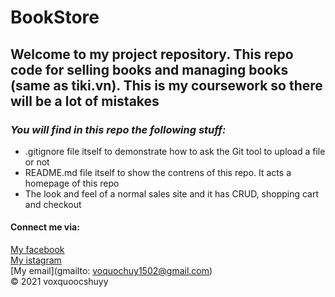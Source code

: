 # BookStore
## Welcome to my project repository. This repo code for selling books and managing books (same as tiki.vn). This is my coursework so there will be a lot of mistakes
### *_You will find in this repo the following stuff:_*

* .gitignore file itself to demonstrate how to ask the Git tool to upload a file or not
* README.md file itself to show the contrens of this repo. It acts a homepage of this repo
* The look and feel of a normal sales site and it has CRUD, shopping cart and checkout
#### Connect me via:
[My facebook](https://facebook.com/voxquoocshuyy)  
[My istagram](https://www.instagram.com/voxquoocshuyy)<br>
[My email](gmailto: voquochuy1502@gmail.com)<br>
© 2021 voxquoocshuyy
